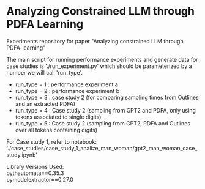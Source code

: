 # Analyzing Constrained LLM through PDFA Learning
Experiments repository for paper "Analyzing constrained LLM through PDFA-learning"

The main script for running performance experiments and generate data for case studies is './run_experiment.py'  which should be parameterized by a number we will call 'run_type'.
- run_type = 1 : performance experiment a
- run_type = 2 : performance experiment b
- run_type = 3 : case study 2 (for comparing sampling times from Outlines and an extracted PDFA)
- run_type = 4 : Case study 2 (sampling from GPT2 and PDFA, only using tokens associated to single digits)       
- run_type = 5 : Case study 2 (sampling from GPT2, PDFA and Outlines over all tokens containing digits)    

For Case study 1, refer to notebook:
'./case_studies/case_study_1_analize_man_woman/gpt2_man_woman_case_study.ipynb'

Library Versions Used:
<br>pythautomata==0.35.3
<br>pymodelextractor==0.27.0
